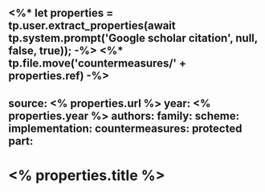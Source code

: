 <%* let properties = tp.user.extract_properties(await tp.system.prompt('Google scholar citation', null, false, true)); -%>
<%* tp.file.move('countermeasures/' + properties.ref) -%>
---
source: <% properties.url %>
year: <% properties.year %>
authors: 
family: 
scheme: 
implementation: 
countermeasures: 
protected part: 
---
# <% properties.title %>